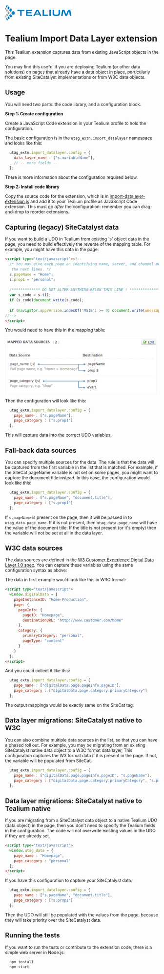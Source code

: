 ![Tealium logo](tealium-logo.png)

# Tealium Import Data Layer extension

This Tealium extension captures data from existing JavaScript objects in the page.

You may find this useful if you are deploying Tealium (or other data solutions) on 
pages that already have a data object in place, particularly from existing SiteCatalyst 
implementations or from W3C data objects.

## Usage

You will need two parts: the code library, and a configuration block. 

**Step 1: Create configuration**

Create a JavaScript Code extension in your Tealium profile to hold the configuration.

The basic configuration is in the `utag_extn.import_datalayer` namespace and looks like this:

```javascript
  utag_extn.import_datalayer.config = {
    data_layer_name : ["s.variableName"],
    // .. more fields ..
  };
```

There is more information about the configuration required below.

**Step 2: Install code library**

Copy the source code for the extension, which is in 
[import-datalayer-extension.js](./lib/import-datalayer-extension.js)
and add it to your Tealium profile as JavaScript Code extension. This must go *after* the
configuration: remember you can drag-and-drop to reorder extensions.


## Capturing (legacy) SiteCatalyst data

If you want to build a UDO in Tealium from existing 's' object data in the page, you need 
to build effectively the reverse of the mapping table. For example, you might have this data 
in the page:

```html
<script type="text/javascript"><!--
  /* You may give each page an identifying name, server, and channel on
   the next lines. */
  s.pageName = "Home";
  s.prop1 = "personal";
  
  /************* DO NOT ALTER ANYTHING BELOW THIS LINE ! **************/
  var s_code = s.t();
  if (s_code)document.write(s_code);

  if (navigator.appVersion.indexOf('MSIE') >= 0) document.write(unescape('%3C') + '\!-' + '-');
//-->
</script>
```

You would need to have this in the mapping table:

![Mapping table](./mappings.png)

Then the configuration will look like this:

```javascript
  utag_extn.import_datalayer.config = {
    page_name : ["s.pageName"],
    page_category : ["s.prop1"]
  };
```

This will capture data into the correct UDO variables.

## Fall-back data sources

You can specify multiple sources for the data. The rule is that the data will be captured 
from the first variable in the list that is matched. For example, if the SiteCat pageName 
variable is not set on some pages, you might want to capture the document title instead. In 
this case, the configuration would look like this:

```javascript
  utag_extn.import_datalayer.config = {
    page_name : ["s.pageName", "document.title"],
    page_category : ["s.prop1"]
  };
```

If `s.pageName` is present on the page, then it will be passed in to `utag_data.page_name`. 
If it is not present, then `utag_data.page_name` will have the value of the document title. 
If the title is not present (or it's empty) then the variable will not be set at all in the 
data layer.


## W3C data sources

The data sources are defined in the [W3 Customer Experience Digital Data Layer 1.0 spec](w3). 
You can capture these variables using the same configuration syntax as above:

 [w3]: http://www.w3.org/2013/12/ceddl-201312.pdf

The data in first example would look like this in W3C format:

```html
<script type="text/javascript">
  window.digitalData = {
    pageInstanceID: "Home-Production",
    page: {
      pageInfo: {
        pageID: "Homepage",
        destinationURL: "http://www.customer.com/home"
      },
      category: {
        primaryCategory: "personal",
        pageType: "content"
      }
    }
  };
</script>
```

And you could collect it like this:

```javascript
  utag_extn.import_datalayer.config = {
    page_name : ["digitalData.page.pageInfo.pageID"],
    page_category : ["digitalData.page.category.primaryCategory"]
  };
```

The output mappings would be exactly same on the SiteCat tag.

## Data layer migrations: SiteCatalyst native to W3C

You can also combine multiple data sources in the list, so that you can have a phased 
roll out. For example, you may be migrating from an existing SiteCatalyst native data 
object to a W3C format data layer, This configuration captures the W3 format data if it 
is present in the page. If not, the variable will be populated from SiteCat.

```javascript
  utag_extn.import_datalayer.config = {
    page_name : ["digitalData.page.pageInfo.pageID", "s.pageName"],
    page_category : ["digitalData.page.category.primaryCategory", "s.prop1"]
  };
```


## Data layer migrations: SiteCatalyst native to Tealium native

If you are migrating from a SiteCatalyst data object to a native Tealium UDO (data object) 
in the page, then you don't need to specify the Tealium fields in the configuration. The
code will not overwrite existing values in the UDO if they are already set.

```html
<script type="text/javascript">
  window.utag_data = {
    page_name : "Homepage",
    page_category : "personal"
  };
</script>
```

If you have this configuration to capture your SiteCatalyst data:

```javascript
  utag_extn.import_datalayer.config = {
    page_name : ["s.pageName", "document.title"],
    page_category : ["s.prop1"]
  };
```

Then the UDO will still be populated with the values from the page, because they will take
priority over the SiteCatalyst data.


## Running the tests

If you want to run the tests or contribute to the extension code, there is a simple web server
in Node.js:

```
  npm install
  npm start
```
